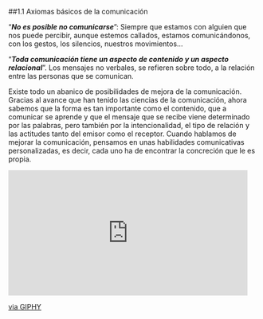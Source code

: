 ##1.1 Axiomas básicos de la comunicación

“_**No es posible no comunicarse**_”: Siempre que estamos con alguien que nos puede percibir, aunque estemos callados, estamos comunicándonos, con los gestos, los silencios, nuestros movimientos…

“**_Toda comunicación tiene un aspecto de contenido y un aspecto relacional_**”. Los mensajes no verbales, se refieren sobre todo, a la relación entre las personas que se comunican.

Existe todo un abanico de posibilidades de mejora de la comunicación. Gracias al avance que han tenido las ciencias de la comunicación, ahora sabemos que la forma es tan importante como el contenido, que a comunicar se aprende y que el mensaje que se recibe viene determinado por las palabras, pero también por la intencionalidad, el tipo de relación y las actitudes tanto del emisor como el receptor. Cuando hablamos de mejorar la comunicación, pensamos en unas habilidades comunicativas personalizadas, es decir, cada uno ha de encontrar la concreción que le es propia.

<iframe src="https://giphy.com/embed/8UUYqeo13j4XK" width="480" height="252" frameBorder="0" class="giphy-embed" allowFullScreen></iframe><p><a href="https://giphy.com/gifs/8UUYqeo13j4XK">via GIPHY</a></p>

